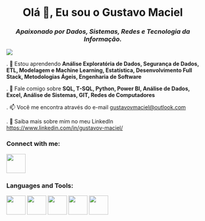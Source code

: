 <div align="center">
  <h1>Olá 👋, Eu sou o Gustavo Maciel</h1>  
</div>

<div align="center">
  <em><h3>Apaixonado por Dados, Sistemas, Redes e Tecnologia da Informação.</h3></em>
</div>

![](https://komarev.com/ghpvc/?username=gustavo-v-maciel)

. 🌱 Estou aprendendo **Análise Exploratória de Dados, Segurança de Dados, ETL, Modelagem e Machine Learning, Estatística, Desenvolvimento Full Stack, Metodologias Ágeis, Engenharia de Software**

. 💬 Fale comigo sobre **SQL, T-SQL, Python, Power BI, Análise de Dados, Excel, Análise de Sistemas, GIT, Redes de Computadores**

. 📫 Você me encontra através do e-mail gustavovmaciel@outlook.com

. 📄 Saiba mais sobre mim no meu LinkedIn https://www.linkedin.com/in/gustavov-maciel/

### Connect with me:
<a href="https://www.linkedin.com/in/gustavov-maciel/">
  <img width="50" height="50" src="https://cdn.jsdelivr.net/gh/devicons/devicon/icons/linkedin/linkedin-original.svg" />
</a>

### Languages and Tools:

<div display="inline">
  <img width="50" height="50" src="https://cdn.jsdelivr.net/gh/devicons/devicon/icons/mysql/mysql-original-wordmark.svg" />
  <img width="50" height="50" src="https://cdn.jsdelivr.net/gh/devicons/devicon/icons/oracle/oracle-original.svg" />  
  <img width="50" height="50" src="https://cdn.jsdelivr.net/gh/devicons/devicon/icons/git/git-plain-wordmark.svg" />
  <img width="50" height="50" src="https://cdn.jsdelivr.net/gh/devicons/devicon/icons/c/c-original.svg" />
  <img width="50" height="50" src="https://cdn.jsdelivr.net/gh/devicons/devicon@latest/icons/microsoftsqlserver/microsoftsqlserver-original-wordmark.svg" />          
</div>
